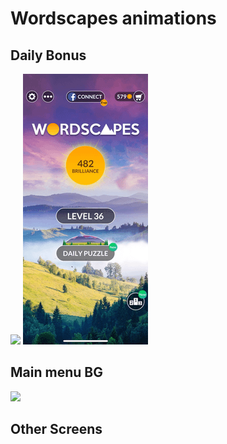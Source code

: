
# Wordscapes animations

## Daily Bonus

<img src="/gif/dailybonus.gif" width="200"/> <img src="/gif/dailybonus_strobe.gif" width="200"/> 

## Main menu BG

<img src="/gif/main_menu_bg.gif" width="200"/> 




## Other Screens






